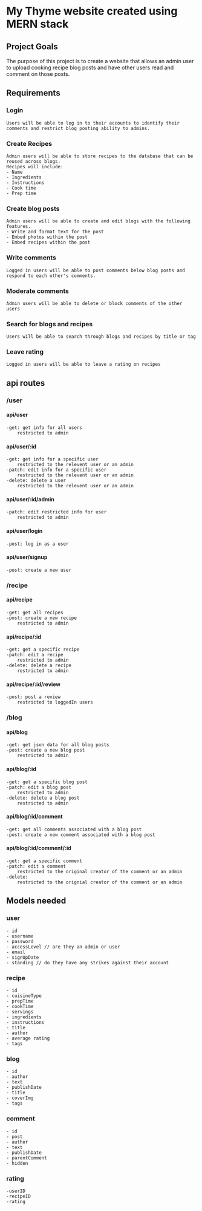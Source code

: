 # My Thyme website created using MERN stack

## Project Goals

The purpose of this project is to create a website that allows an admin user to upload cooking recipe blog posts and have other users read and comment on those posts.

## Requirements

### Login

    Users will be able to log in to their accounts to identify their comments and restrict blog posting ability to admins.

### Create Recipes

    Admin users will be able to store recipes to the database that can be reused across blogs.
    Recipes will include:
    - Name
    - Ingredients
    - Instructions
    - Cook time
    - Prep time

### Create blog posts

    Admin users will be able to create and edit blogs with the following features.
    - Write and format text for the post
    - Embed photos within the post
    - Embed recipes within the post

### Write comments

    Logged in users will be able to post comments below blog posts and respond to each other's comments.

### Moderate comments

    Admin users will be able to delete or block comments of the other users

### Search for blogs and recipes

    Users will be able to search through blogs and recipes by title or tag

### Leave rating

    Logged in users will be able to leave a rating on recipes

## api routes

### /user

#### api/user

    -get: get info for all users
        restricted to admin

#### api/user/:id

    -get: get info for a specific user
        restricted to the relevent user or an admin
    -patch: edit info for a specific user
        restricted to the relevent user or an admin
    -delete: delete a user
        restricted to the relevent user or an admin

#### api/user/:id/admin

    -patch: edit restricted info for user
        restricted to admin

#### api/user/login

    -post: log in as a user

#### api/user/signup

    -post: create a new user

### /recipe

#### api/recipe

    -get: get all recipes
    -post: create a new recipe
        restricted to admin

#### api/recipe/:id

    -get: get a specific recipe
    -patch: edit a recipe
        restricted to admin
    -delete: delete a recipe
        restricted to admin

#### api/recipe/:id/review

    -post: post a review
        restricted to loggedIn users

### /blog

#### api/blog

    -get: get json data for all blog posts
    -post: create a new blog post
        restricted to admin

#### api/blog/:id

    -get: get a specific blog post
    -patch: edit a blog post
        restricted to admin
    -delete: delete a blog post
        restricted to admin

#### api/blog/:id/comment

    -get: get all comments associated with a blog post
    -post: create a new comment associated with a blog post

#### api/blog/:id/comment/:id

    -get: get a specific comment
    -patch: edit a comment
        restricted to the original creator of the comment or an admin
    -delete:
        restricted to the orignial creator of the comment or an admin

## Models needed

### user

    - id
    - username
    - password
    - accessLevel // are they an admin or user
    - email
    - signUpDate
    - standing // do they have any strikes against their account

### recipe

    - id
    - cuisineType
    - prepTime
    - cookTime
    - servings
    - ingredients
    - instructions
    - title
    - author
    - average rating
    - tags

### blog

    - id
    - author
    - text
    - publishDate
    - title
    - coverImg
    - tags

### comment

    - id
    - post
    - author
    - text
    - publishDate
    - parentComment
    - hidden

### rating

    -userID
    -recipeID
    -rating
